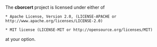The **cborcert** project is licensed under either of

    * Apache License, Version 2.0, (LICENSE-APACHE or http://www.apache.org/licenses/LICENSE-2.0)
    
    * MIT license (LICENSE-MIT or http://opensource.org/licenses/MIT)

at your option.